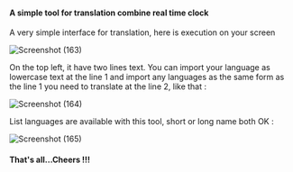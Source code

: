 #### A simple tool for translation combine real time clock

A very simple interface for translation, here is execution on your screen


![Screenshot (163)](https://user-images.githubusercontent.com/100022706/188744921-26e9f0b2-60e1-42f4-b001-fc260d9feec7.png)


On the top left, it have two lines text. You can import your language as lowercase text at the line 1 and import any languages as the same form as the line 1 you need to translate at the line 2, like that : 


![Screenshot (164)](https://user-images.githubusercontent.com/100022706/188746492-dd087742-457d-474d-9a3d-f752377277a5.png)


List languages are available with this tool, short or long name both OK : 


![Screenshot (165)](https://user-images.githubusercontent.com/100022706/188791069-68efce7c-cf5f-492b-a00c-1d2886749b4d.png)



#### That's all...Cheers !!!

